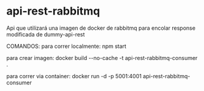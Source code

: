 # api-rest-rabbitmq
Api que utilizará una imagen de docker de rabbitmq para encolar response modificada de dummy-api-rest

COMANDOS:
para correr localmente:
npm start

para crear imagen:
docker build --no-cache -t api-rest-rabbitmq-consumer .

para correr via container:
docker run -d -p 5001:4001 api-rest-rabbitmq-consumer